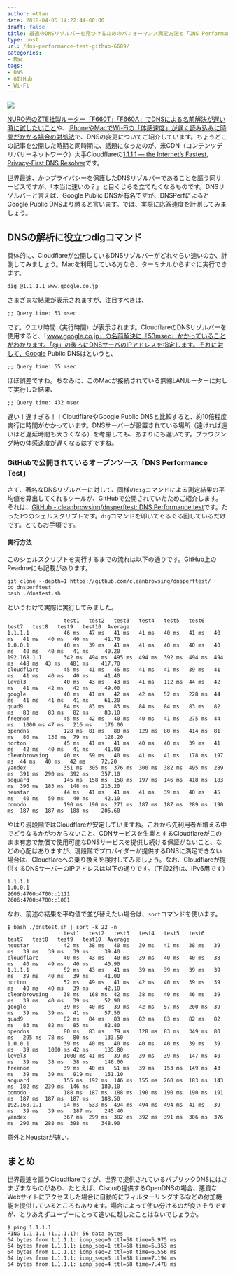 ```yaml
---
author: ottan
date: 2018-04-05 14:22:44+00:00
draft: false
title: 最速のDNSリゾルバーを見つけるためのパフォーマンス測定方法と「DNS Performance test」
type: post
url: /dns-performance-test-github-6689/
categories:
- Mac
tags:
- DNS
- GItHub
- Wi-Fi
---
```


![](/images/2018/04/180405-5ac62b3619f6a.jpg)






[NURO光のZTE社製ルーター「F660T」「F660A」でDNSによる名前解決が遅い時に試したいこと](https://ottan.xyz/nuro-sonet-zte-f660t-f660a-6679/)や、[iPhoneやMacでWi-Fiの「体感速度」が遅く読み込みに時間がかかる場合の対処法](https://ottan.xyz/wi-fi-slow-down-speed-iphone-mac-6585/)で、DNSの変更についてご紹介しています。ちょうどこの記事を公開した時期と同時期に、話題になったのが、米CDN（コンテンツデリバリーネットワーク）大手Cloudflareの[1.1.1.1 — the Internet’s Fastest, Privacy-First DNS Resolver](https://1.1.1.1/)です。





世界最速、かつプライバシーを保護したDNSリゾルバーであることを謳う同サービスですが、「本当に速いの？」と目くじらを立てたくなるものです。DNSリゾルバーと言えば、Google Public DNSが有名ですが、DNSPerfによるとGoogle Public DNSより勝ると言います。では、実際に応答速度を計測してみましょう。





## DNSの解析に役立つdigコマンド





具体的に、Cloudflareが公開しているDNSリゾルバーがどれぐらい速いのか、計測してみましょう。Macを利用している方なら、ターミナルからすぐに実行できます。




    
    dig @1.1.1.1 www.google.co.jp





さまざまな結果が表示されますが、注目すべきは、




    
    ;; Query time: 53 msec





です。クエリ時間（実行時間）が表示されます。CloudflareのDNSリゾルバーを使用すると、「www.google.co.jp」の名前解決に「53msec」かかっていることがわかります。「@」の後ろにDNSサーバのIPアドレスを指定します。それに対して、Google Public DNSはというと、




    
    ;; Query time: 55 msec





ほぼ誤差ですね。ちなみに、このMacが接続されている無線LANルーターに対して実行した結果、




    
    ;; Query time: 432 msec





遅い！遅すぎる！！CloudflareやGoogle Public DNSと比較すると、約10倍程度実行に時間がかかっています。DNSサーバーが設置されている場所（遠ければ遠いほど遅延時間も大きくなる）を考慮しても、あまりにも遅いです。ブラウジング時の体感速度が遅くなるはずですね。





### GitHubで公開されているオープンソース「DNS Performance Test」





さて、著名なDNSリゾルバーに対して、同様の`dig`コマンドによる測定結果の平均値を算出してくれるツールが、GitHubで公開されていたためご紹介します。それは、[GitHub - cleanbrowsing/dnsperftest: DNS Performance test](https://github.com/cleanbrowsing/dnsperftest)です。たった1つのシェルスクリプトです。`dig`コマンドを叩いてぐるぐる回しているだけです。とてもお手頃です。





#### 実行方法





このシェルスクリプトを実行するまでの流れは以下の通りです。GitHub上のReadmeにも記載があります。




    
    git clone --depth=1 https://github.com/cleanbrowsing/dnsperftest/
    cd dnsperftest
    bash ./dnstest.sh





というわけで実際に実行してみました。




    
                      test1   test2   test3   test4   test5   test6   test7   test8   test9   test10  Average 
    1.1.1.1           46 ms   47 ms   41 ms   41 ms   40 ms   41 ms   40 ms   41 ms   40 ms   40 ms     41.70
    1.0.0.1           40 ms   39 ms   41 ms   41 ms   40 ms   40 ms   40 ms   40 ms   40 ms   41 ms     40.20
    192.168.1.1       342 ms  494 ms  495 ms  494 ms  392 ms  494 ms  494 ms  448 ms  43 ms   481 ms    417.70
    cloudflare        45 ms   41 ms   45 ms   41 ms   41 ms   39 ms   41 ms   41 ms   40 ms   40 ms     41.40
    level3            40 ms   43 ms   43 ms   41 ms   112 ms  44 ms   42 ms   41 ms   42 ms   42 ms     49.00
    google            40 ms   41 ms   42 ms   42 ms   52 ms   228 ms  44 ms   41 ms   41 ms   41 ms     61.20
    quad9             84 ms   83 ms   83 ms   84 ms   84 ms   83 ms   82 ms   83 ms   83 ms   82 ms     83.10
    freenom           45 ms   42 ms   40 ms   40 ms   41 ms   275 ms  44 ms   1000 ms 47 ms   216 ms    179.00
    opendns           128 ms  81 ms   80 ms   129 ms  80 ms   414 ms  81 ms   80 ms   130 ms  79 ms     128.20
    norton            45 ms   41 ms   41 ms   40 ms   40 ms   39 ms   41 ms   42 ms   40 ms   41 ms     41.00
    cleanbrowsing     40 ms   59 ms   40 ms   41 ms   41 ms   178 ms  197 ms  44 ms   40 ms   42 ms     72.20
    yandex            351 ms  305 ms  376 ms  300 ms  382 ms  495 ms  289 ms  391 ms  290 ms  392 ms    357.10
    adguard           145 ms  158 ms  158 ms  197 ms  146 ms  418 ms  183 ms  396 ms  183 ms  148 ms    213.20
    neustar           44 ms   41 ms   41 ms   41 ms   39 ms   40 ms   45 ms   40 ms   50 ms   40 ms     42.10
    comodo            190 ms  190 ms  271 ms  187 ms  187 ms  289 ms  190 ms  187 ms  187 ms  188 ms    206.60





やはり現段階ではCloudflareが安定していますね。これから先利用者が増える中でどうなるかがわからないこと、CDNサービスを生業とするCloudflareがこのまま有志で無償で使用可能なDNSサービスを提供し続ける保証がないこと、などの心配はありますが、現段階でプロバイダーが提供するDNSに満足できない場合は、Cloudflareへの乗り換えを検討してみましょう。なお、Cloudflareが提供するDNSサーバーのIPアドレスは以下の通りです。（下段2行は、IPv6用です）




    
    1.1.1.1
    1.0.0.1
    2606:4700:4700::1111
    2606:4700:4700::1001





なお、前述の結果を平均値で並び替えたい場合は、`sort`コマンドを使います。




    
    $ bash ./dnstest.sh | sort -k 22 -n
                      test1   test2   test3   test4   test5   test6   test7   test8   test9   test10  Average 
    neustar           42 ms   38 ms   40 ms   39 ms   41 ms   38 ms   39 ms   39 ms   39 ms   39 ms     39.40
    cloudflare        40 ms   43 ms   40 ms   39 ms   40 ms   40 ms   38 ms   40 ms   49 ms   40 ms     40.90
    1.1.1.1           52 ms   43 ms   41 ms   39 ms   39 ms   39 ms   39 ms   39 ms   40 ms   39 ms     41.00
    norton            52 ms   49 ms   41 ms   42 ms   40 ms   39 ms   39 ms   40 ms   40 ms   39 ms     42.10
    cleanbrowsing     38 ms   168 ms  42 ms   38 ms   40 ms   46 ms   39 ms   39 ms   40 ms   39 ms     52.90
    google            39 ms   40 ms   39 ms   42 ms   57 ms   200 ms  39 ms   39 ms   39 ms   41 ms     57.50
    quad9             82 ms   84 ms   83 ms   82 ms   83 ms   82 ms   82 ms   83 ms   82 ms   85 ms     82.80
    opendns           80 ms   83 ms   79 ms   128 ms  83 ms   349 ms  80 ms   295 ms  78 ms   80 ms     133.50
    1.0.0.1           39 ms   40 ms   40 ms   40 ms   40 ms   39 ms   39 ms   39 ms   1000 ms 42 ms     135.80
    level3            1000 ms 41 ms   39 ms   39 ms   39 ms   147 ms  40 ms   39 ms   38 ms   38 ms     146.00
    freenom           39 ms   40 ms   51 ms   39 ms   153 ms  149 ms  43 ms   39 ms   39 ms   919 ms    151.10
    adguard           155 ms  192 ms  146 ms  155 ms  260 ms  183 ms  143 ms  182 ms  239 ms  146 ms    180.10
    comodo            188 ms  187 ms  188 ms  190 ms  190 ms  190 ms  191 ms  187 ms  187 ms  187 ms    188.50
    192.168.1.1       94 ms   533 ms  494 ms  494 ms  494 ms  41 ms   39 ms   39 ms   39 ms   187 ms    245.40
    yandex            367 ms  299 ms  382 ms  392 ms  391 ms  306 ms  376 ms  290 ms  288 ms  398 ms    348.90





意外とNeustarが速い。





## まとめ





世界最速を謳うCloudflareですが、世界で提供されているパブリックDNSにはさまざまなものがあり、たとえば、Ciscoの提供するOpenDNSの場合、悪質なWebサイトにアクセスした場合に自動的にフィルターリングするなどの付加機能を提供しているところもあります。場合によって使い分けるのが良さそうですが、とりあえずユーザーにとって速いに越したことはないでしょうか。




    
    $ ping 1.1.1.1
    PING 1.1.1.1 (1.1.1.1): 56 data bytes
    64 bytes from 1.1.1.1: icmp_seq=0 ttl=58 time=5.975 ms
    64 bytes from 1.1.1.1: icmp_seq=1 ttl=58 time=5.353 ms
    64 bytes from 1.1.1.1: icmp_seq=2 ttl=58 time=6.556 ms
    64 bytes from 1.1.1.1: icmp_seq=3 ttl=58 time=7.194 ms
    64 bytes from 1.1.1.1: icmp_seq=4 ttl=58 time=7.478 ms
